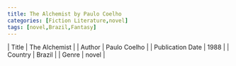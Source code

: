 ```yaml
---
title: The Alchemist by Paulo Coelho
categories: [Fiction Literature,novel]
tags: [novel,Brazil,Fantasy]
---
```

        
| Title | The Alchemist  |
| Author |  Paulo Coelho  |
| Publication Date | 1988   |
| Country | Brazil |
| Genre | novel  |
        